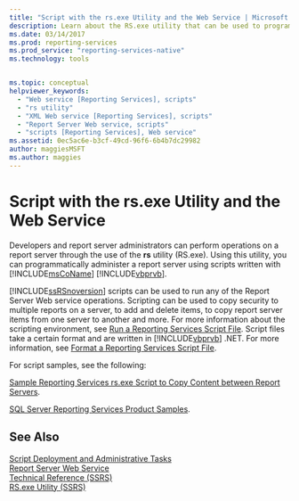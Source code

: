 ```yaml
---
title: "Script with the rs.exe Utility and the Web Service | Microsoft Docs"
description: Learn about the RS.exe utility that can be used to programmatically administer a report server using scripts written with Microsoft Visual Basic.
ms.date: 03/14/2017
ms.prod: reporting-services
ms.prod_service: "reporting-services-native"
ms.technology: tools


ms.topic: conceptual
helpviewer_keywords: 
  - "Web service [Reporting Services], scripts"
  - "rs utility"
  - "XML Web service [Reporting Services], scripts"
  - "Report Server Web service, scripts"
  - "scripts [Reporting Services], Web service"
ms.assetid: 0ec5ac6e-b3cf-49cd-96f6-6b4b7dc29982
author: maggiesMSFT
ms.author: maggies
---
```

# Script with the rs.exe Utility and the Web Service
  Developers and report server administrators can perform operations on a report server through the use of the **rs** utility (RS.exe). Using this utility, you can programmatically administer a report server using scripts written with [!INCLUDE[msCoName](../../includes/msconame-md.md)] [!INCLUDE[vbprvb](../../includes/vbprvb-md.md)].  
  
 [!INCLUDE[ssRSnoversion](../../includes/ssrsnoversion-md.md)] scripts can be used to run any of the Report Server Web service operations. Scripting can be used to copy security to multiple reports on a server, to add and delete items, to copy report server items from one server to another and more. For more information about the scripting environment, see [Run a Reporting Services Script File](../../reporting-services/tools/run-a-reporting-services-script-file.md). Script files take a certain format and are written in [!INCLUDE[vbprvb](../../includes/vbprvb-md.md)] .NET. For more information, see [Format a Reporting Services Script File](../../reporting-services/tools/format-a-reporting-services-script-file.md).  
  
 For script samples, see the following:  
  
 [Sample Reporting Services rs.exe Script to Copy Content between Report Servers](../../reporting-services/tools/sample-reporting-services-rs-exe-script-to-copy-content-between-report-servers.md).  
  
 [SQL Server Reporting Services Product Samples](https://go.microsoft.com/fwlink/?LinkId=177889).  
  
## See Also  
 [Script Deployment and Administrative Tasks](../../reporting-services/tools/script-deployment-and-administrative-tasks.md)   
 [Report Server Web Service](../../reporting-services/report-server-web-service/report-server-web-service.md)   
 [Technical Reference &#40;SSRS&#41;](../../reporting-services/technical-reference-ssrs.md)   
 [RS.exe Utility &#40;SSRS&#41;](../../reporting-services/tools/rs-exe-utility-ssrs.md)  
  
  
